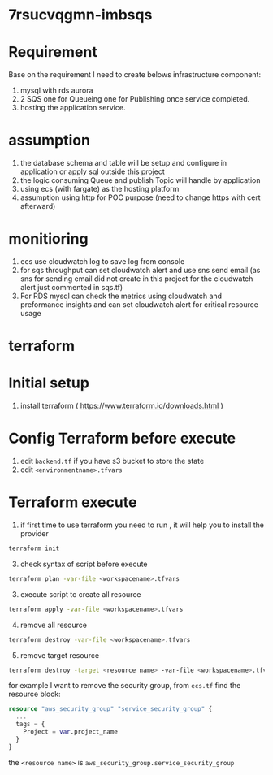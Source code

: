 # 7rsucvqgmn-imbsqs

# Requirement

Base on the requirement I need to create belows infrastructure component:
1. mysql with rds aurora
2. 2 SQS one for Queueing one for Publishing once service completed.
3. hosting the application service.

# assumption
1. the database schema and table will be setup and configure in application or apply sql outside this project
2. the logic consuming Queue and publish Topic will handle by application
3. using ecs (with fargate) as the hosting platform
4. assumption using http for POC purpose (need to change https with cert afterward)


# monitioring
1. ecs use cloudwatch log to save log from console
2. for sqs throughput can set cloudwatch alert and use sns send email (as sns for sending email did not create in this project for the cloudwatch alert just commented in sqs.tf)
3. For RDS mysql can check the metrics using cloudwatch and preformance insights and can set cloudwatch alert for critical resource usage

# terraform

# Initial setup

1. install terraform ( https://www.terraform.io/downloads.html )


# Config Terraform before execute
1. edit `backend.tf` if you have s3 bucket to store the state
2. edit `<environmentname>.tfvars`


# Terraform execute

1. if first time to use terraform you need to run , it will help you to install the provider 
```bash
terraform init
```

3. check syntax of script before execute
```bash
terraform plan -var-file <workspacename>.tfvars
```

3. execute script to create all resource
```bash
terraform apply -var-file <workspacename>.tfvars
```
4. remove all resource
```bash
terraform destroy -var-file <workspacename>.tfvars

```
5. remove target resource
```bash
terraform destroy -target <resource name> -var-file <workspacename>.tfvars
```
for example I want to remove the security group, from `ecs.tf` find the resource block:
``` tf
resource "aws_security_group" "service_security_group" {
  ...
  tags = {
    Project = var.project_name
  }
}
```
the `<resource name>` is `aws_security_group.service_security_group`

